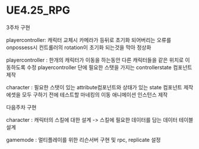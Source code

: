 # UE4.25_RPG

 3주차 구현

 playercontroller: 캐릭터 교체시 카메라가 등뒤로 초기화 되어버리는 오류를 onpossess시 컨트롤러의 rotation이 초기화 되는것을 막아 정상화
 
 playercontroller : 한개의 캐릭터가 이동을 하는동안 다른 캐릭터들을 같은 위치로 이동하도록 수정
                   playercontroller 단에 필요한 스탯을 가지는 controllerstate 컴포넌트 제작

 character : 필요한 스탯이 있는 attribute컴포넌트와 상태가 있는 state 컴포넌트 제작
            에셋을 모두 구하기 전에 테스트할 마네킹의 이동 애니메이션 인스턴스 제작

 다음주차 구현 

 character : 캐릭터의 스킬에 대한 설계 -> 스킬에 필요한 데이터를 담는 데이터 테이블 설계
 
 gamemode : 멀티플레이를 위한 리슨서버 구현 및 rpc, replicate 설정
